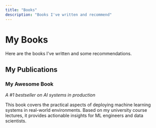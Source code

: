 ```yaml
---
title: "Books"
description: "Books I've written and recommend"
---
```


# My Books

Here are the books I've written and some recommendations.

## My Publications

### My Awesome Book
*A #1 bestseller on AI systems in production*

This book covers the practical aspects of deploying machine learning systems in real-world environments. Based on my university course lectures, it provides actionable insights for ML engineers and data scientists.


